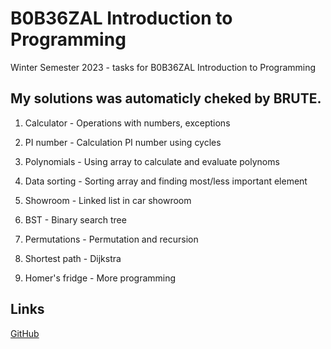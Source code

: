 # B0B36ZAL Introduction to Programming
Winter Semester 2023 - tasks for B0B36ZAL Introduction to Programming
## My solutions was automaticly cheked by BRUTE.

1) Calculator - Operations with numbers, exceptions	

2) PI number	- Calculation PI number using cycles

3) Polynomials	- Using array to calculate and evaluate polynoms

4) Data sorting	- Sorting array and finding most/less important element

5) Showroom - Linked list in car showroom

6) BST	- Binary search tree

7) Permutations - Permutation and recursion

8) Shortest path - Dijkstra

9) Homer's fridge - More programming
## Links 
[GitHub](https://github.com/kramkvol/CVUT_ZAL)
